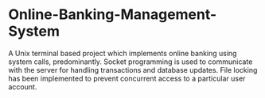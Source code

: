 # Online-Banking-Management-System
A Unix terminal based project which implements online banking using system calls, predominantly. Socket programming is used to communicate with the server for handling transactions and database updates. File locking has been implemented to prevent concurrent access to a particular user account.
